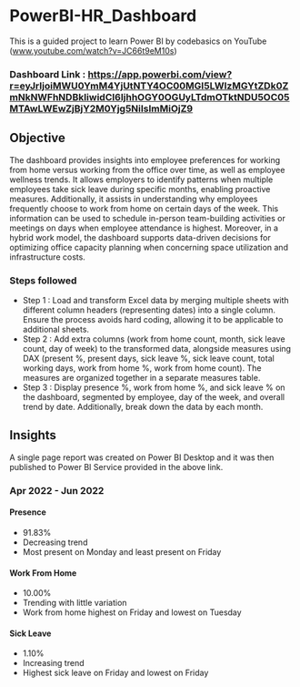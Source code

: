 # PowerBI-HR_Dashboard

This is a guided project to learn Power BI by codebasics on YouTube (www.youtube.com/watch?v=JC66t9eM10s)

### Dashboard Link : https://app.powerbi.com/view?r=eyJrIjoiMWU0YmM4YjUtNTY4OC00MGI5LWIzMGYtZDk0ZmNkNWFhNDBkIiwidCI6IjhhOGY0OGUyLTdmOTktNDU5OC05MTAwLWEwZjBjY2M0Yjg5NiIsImMiOjZ9

## Objective

The dashboard provides insights into employee preferences for working from home versus working from the office over time, as well as employee wellness trends. It allows employers to identify patterns when multiple employees take sick leave during specific months, enabling proactive measures. Additionally, it assists in understanding why employees frequently choose to work from home on certain days of the week. This information can be used to schedule in-person team-building activities or meetings on days when employee attendance is highest. Moreover, in a hybrid work model, the dashboard supports data-driven decisions for optimizing office capacity planning when concerning space utilization and infrastructure costs.

### Steps followed 

- Step 1 : Load and transform Excel data by merging multiple sheets with different column headers (representing dates) into a single column. Ensure the process avoids hard coding, allowing it to be applicable to additional sheets.
- Step 2 : Add extra columns (work from home count, month, sick leave count, day of week) to the transformed data, alongside measures using DAX (present %, present days, sick leave %, sick leave count, total working days, work from home %, work from home count). The measures are organized together in a separate measures table.
- Step 3 : Display presence %, work from home %, and sick leave % on the dashboard, segmented by employee, day of the week, and overall trend by date. Additionally, break down the data by each month.

## Insights

A single page report was created on Power BI Desktop and it was then published to Power BI Service provided in the above link. 

### Apr 2022 - Jun 2022

#### Presence
- 91.83%
- Decreasing trend
- Most present on Monday and least present on Friday

#### Work From Home
- 10.00%
- Trending with little variation
- Work from home highest on Friday and lowest on Tuesday

#### Sick Leave
- 1.10%
- Increasing trend
- Highest sick leave on Friday and lowest on Friday






